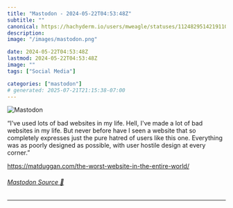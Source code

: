```yaml
---
title: "Mastodon - 2024-05-22T04:53:48Z"
subtitle: ""
canonical: https://hachyderm.io/users/mweagle/statuses/112482951421911009
description:
image: "/images/mastodon.png"

date: 2024-05-22T04:53:48Z
lastmod: 2024-05-22T04:53:48Z
image: ""
tags: ["Social Media"]

categories: ["mastodon"]
# generated: 2025-07-21T21:15:38-07:00
---
```

![Mastodon](/images/mastodon.png)

<p>“I&#39;ve used lots of bad websites in my life. Hell, I&#39;ve made a lot of bad websites in my life. But never before have I seen a website that so completely expresses just the pure hatred of users like this one. Everything was as poorly designed as possible, with user hostile design at every corner.”</p><p><a href="https://matduggan.com/the-worst-website-in-the-entire-world/" target="_blank" rel="nofollow noopener noreferrer" translate="no"><span class="invisible">https://</span><span class="ellipsis">matduggan.com/the-worst-websit</span><span class="invisible">e-in-the-entire-world/</span></a></p>


###### [Mastodon Source 🐘](https://hachyderm.io/@mweagle/112482951421911009)

___
